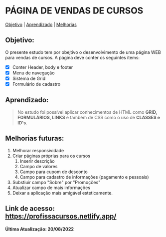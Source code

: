 # PÁGINA DE VENDAS DE CURSOS

[Objetivo](#Objetivo) |
[Aprendizado](#Aprendizado) |
[Melhorias](#Melhorias-futuras)

## Objetivo:
O presente estudo tem por obejtivo o desenvolvimento de uma página WEB para vendas de cursos. A página deve conter os seguintes items:

- [x] Conter Header, body e footer
- [x] Menu de navegação
- [x] Sistema de Grid
- [x] Formulário de cadastro

## Aprendizado:
> No estudo foi possível aplicar conhecimentos de HTML como **GRID, FORMULÁRIOS, LINKS** e também de CSS como o uso de **CLASSES e ID's**.

## Melhorias futuras:

1. Melhorar responsividade 
2. Criar páginas próprias para os cursos
    1. Inserir descrição
    2. Campo de valores
    3. Campo para cupom de desconto
    4. Campo para cadastro de informações (pagamento e pessoais)
3. Substiuir campo "Sobre" por "Promoções"
4. Atualizar campo de mais informações
5. Deixar a aplicação mais amigável esteticamente. 
## Link de acesso: **https://profissacursos.netlify.app/**
#### Última Atualização: 20/08/2022
  
